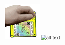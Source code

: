 
![alt text](https://github.com/cumsoft/cumsoftdevkit/blob/main/cumsoftheadpat.gif)
![alt text](https://github.com/cumsoft/cumsoft/blob/main/Cumsoft_Github_Kawaii_Banner.jpg)
<!--
**cumsoft/cumsoft** is a ✨ _special_ ✨ repository because its `README.md` (this file) appears on your GitHub profile.

Here are some ideas to get you started:

- 🔭 I’m currently working on ...
- 🌱 I’m currently learning ...
- 👯 I’m looking to collaborate on ...
- 🤔 I’m looking for help with ...
- 💬 Ask me about ...
- 📫 How to reach me: ...
- 😄 Pronouns: ...
- ⚡ Fun fact: ...
-->

